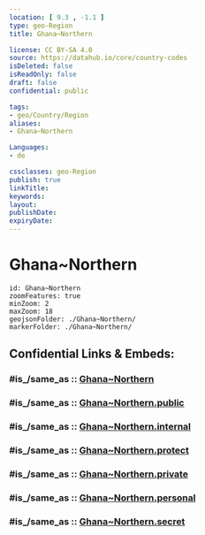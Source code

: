 ```yaml
---
location: [ 9.3 , -1.1 ] 
type: geo-Region
title: Ghana~Northern

license: CC BY-SA 4.0
source: https://datahub.io/core/country-codes
isDeleted: false
isReadOnly: false
draft: false
confidential: public

tags:
- geo/Country/Region
aliases:
- Ghana~Northern

Languages:
- de

cssclasses: geo-Region
publish: true
linkTitle: 
keywords: 
layout: 
publishDate: 
expiryDate: 
---
```


# Ghana~Northern

```leaflet
id: Ghana~Northern
zoomFeatures: true 
minZoom: 2 
maxZoom: 18
geojsonFolder: ./Ghana~Northern/
markerFolder: ./Ghana~Northern/
```


## Confidential Links & Embeds: 

### #is_/same_as :: [Ghana~Northern](/_Standards/Earth/Continent/Africa/Africa~West/Ghana/Regions~Ghana/Ghana~Northern.md) 

### #is_/same_as :: [Ghana~Northern.public](/_public/Earth/Continent/Africa/Africa~West/Ghana/Regions~Ghana/Ghana~Northern.public.md) 

### #is_/same_as :: [Ghana~Northern.internal](/_internal/Earth/Continent/Africa/Africa~West/Ghana/Regions~Ghana/Ghana~Northern.internal.md) 

### #is_/same_as :: [Ghana~Northern.protect](/_protect/Earth/Continent/Africa/Africa~West/Ghana/Regions~Ghana/Ghana~Northern.protect.md) 

### #is_/same_as :: [Ghana~Northern.private](/_private/Earth/Continent/Africa/Africa~West/Ghana/Regions~Ghana/Ghana~Northern.private.md) 

### #is_/same_as :: [Ghana~Northern.personal](/_personal/Earth/Continent/Africa/Africa~West/Ghana/Regions~Ghana/Ghana~Northern.personal.md) 

### #is_/same_as :: [Ghana~Northern.secret](/_secret/Earth/Continent/Africa/Africa~West/Ghana/Regions~Ghana/Ghana~Northern.secret.md)

